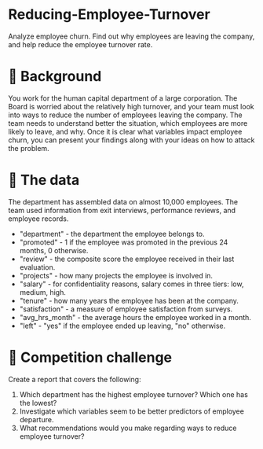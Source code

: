 # Reducing-Employee-Turnover
Analyze employee churn. Find out why employees are leaving the company, and help reduce the employee turnover rate.

# 📖 Background
You work for the human capital department of a large corporation. The Board is worried about the relatively high turnover, and your team must look into ways to reduce the number of employees leaving the company. The team needs to understand better the situation, which employees are more likely to leave, and why. Once it is clear what variables impact employee churn, you can present your findings along with your ideas on how to attack the problem.

# 💾 The data
The department has assembled data on almost 10,000 employees. The team used information from exit interviews, performance reviews, and employee records.

* "department" - the department the employee belongs to.
* "promoted" - 1 if the employee was promoted in the previous 24 months, 0 otherwise.
* "review" - the composite score the employee received in their last evaluation.
* "projects" - how many projects the employee is involved in.
* "salary" - for confidentiality reasons, salary comes in three tiers: low, medium, high.
* "tenure" - how many years the employee has been at the company.
* "satisfaction" - a measure of employee satisfaction from surveys.
* "avg_hrs_month" - the average hours the employee worked in a month.
* "left" - "yes" if the employee ended up leaving, "no" otherwise.

# 💪 Competition challenge
Create a report that covers the following:

1. Which department has the highest employee turnover? Which one has the lowest?
2. Investigate which variables seem to be better predictors of employee departure.
3. What recommendations would you make regarding ways to reduce employee turnover?
